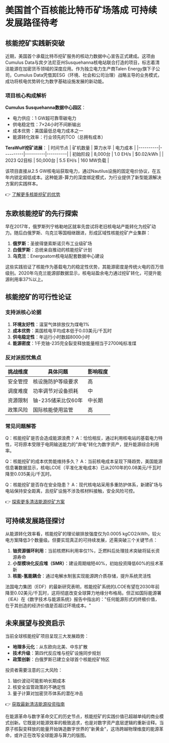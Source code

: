 # 美国首个百核能比特币矿场落成 可持续发展路径待考

## 核能挖矿实践新突破
近期，美国首个承载比特币挖矿服务的核动力数据中心宣告正式建成。这项由Cumulus Data与宾夕法尼亚州Susquehanna核电站联合打造的项目，标志着清洁能源在加密货币领域的深度应用。作为独立电力生产商Talen Energy旗下子公司，Cumulus Data凭借其ESG（环境、社会和公司治理）战略主导的业务模式，成功将核电优势转化为数字基础设施发展的新动能。

### 项目核心构成解析
**Cumulus Susquehanna数据中心园区**：
- 电力供应：1 GW超可靠零碳电力
- 供电稳定性：7×24小时不间断输出
- 成本优势：美国最低总电力成本之一
- 能源转化效率：行业领先的TCO（总拥有成本）

**TeraWulf挖矿进展**：
| 时间节点 | 矿机数量 | 算力水平 | 电力成本 |
|----------|----------|----------|----------|
| 初始阶段 | 8,000台 | 1.0 EH/s | $0.02/kWh |
| 2023 Q2目标 | 50,000台 | 5.5 EH/s | 160 MW负载 |

该项目直接从2.5 GW核电站获取电力，通过Nautilus设施的固定电价协议，在五年内锁定超低成本。这种能源-算力的深度绑定模式，为行业提供了新型能源解决方案的实践样本。

👉 [了解更多核能挖矿的优势](https://bit.ly/okx_welcome)

## 东欧核能挖矿的先行探索
早在2017年，俄罗斯列宁格勒地区就率先尝试将老旧核电站产能转化为挖矿动力。随后白俄罗斯、乌克兰等国相继跟进，形成区域性核能挖矿产业集群：
1. **俄罗斯**：圣彼得堡索斯诺贝布工业级矿场
2. **白俄罗斯**：总统亲自推动的核能挖矿计划
3. **乌克兰**：Energoatom核电站配套数据中心建设

这些实践验证了核能作为基载电力的稳定性优势，其能源密度是传统火电的百万倍级别。2020年乌克兰能源部数据显示，核电站盈余电力通过挖矿转化，可提升能源利用率37%以上。

## 核能挖矿的可行性论证

### 支持派核心论据
1. **环境友好性**：温室气体排放仅为煤电1%
2. **成本优势**：美国核电平均成本低于0.03美元/千瓦时
3. **供电稳定性**：年运行小时数超8000小时
4. **能源密度**：1千克铀-235完全裂变释放能量相当于2700吨标准煤

### 反对派担忧焦点
| 挑战维度 | 具体问题 | 影响程度 |
|----------|----------|----------|
| 安全管控 | 核设施防护等级要求 | 高 |
| 调度难度 | 功率调节对设备损耗 | 中 |
| 资源限制 | 铀-235储采比仅60年 | 中长期 |
| 政策风险 | 国际核能使用监管 | 高 |

### 常见问题解答
Q：核能挖矿是否会造成能源浪费？
A：恰恰相反，通过利用核电站的基载电力特性，可将原本受限于电网输送能力的"弃电"转化为数字资产，提升能源综合利用率。

Q：核能挖矿的成本优势能维持多久？
A：当前核电成本呈现下降趋势，美国能源信息署数据显示，核电LCOE（平准化发电成本）已从2010年的0.08美元/千瓦时降至0.035美元/千瓦时。

Q：核能挖矿是否存在安全隐患？
A：现代核电站采用多重防护体系，新建矿场与电站保持安全距离，且挖矿设施不涉及核材料接触，安全风险可控。

👉 [探索更多清洁能源挖矿方案](https://bit.ly/okx_welcome)

## 可持续发展路径探讨
从能源转化效率看，核能挖矿的理论碳排放强度仅为0.0005 kgCO2/kWh，较火电方案降低3个数量级。但要实现真正的可持续发展，还需突破三个关键节点：
1. **铀资源循环利用**：当前核燃料利用率仅1%，乏燃料后处理技术突破将延长资源寿命
2. **小型模块化反应堆（SMR）**：建设周期缩短40%，初始投资降低60%的技术革新
3. **核能-氢能耦合**：通过电解水制氢实现能源跨介质存储，提升系统灵活性

法国电力集团（EDF）的最新研究表明，核能挖矿系统的LCOE有望在2030年前降至0.02美元/千瓦时，这将彻底改变全球算力地缘分布格局。但正如国际能源署（IEA）在《数字技术与能源系统》报告中指出的："任何能源形式的终极价值，在于其创造的经济价值是否超过环境成本。"

## 未来展望与投资启示
当前全球核能挖矿项目呈现三大发展趋势：
- **地理多元化**：从东欧向北美、中东扩散
- **技术升级**：第四代反应堆与挖矿设施同步规划
- **政策创新**：白俄罗斯已建立全球首个核能挖矿特区

投资者需要注意的三大风险：
1. 铀价波动可能影响长期成本
2. 核安全监管政策的不确定性
3. 量子计算对加密货币体系的潜在冲击

👉 [获取最新清洁能源投资指南](https://bit.ly/okx_welcome)

在能源革命与数字革命交汇的历史节点，核能挖矿的实践价值已超越单纯的商业模式创新。它既是对能源效率的极致追求，也是对数字资产底层逻辑的重新诠释。当原子核裂变释放的能量开始铸造数字世界的"新黄金"，这场跨越物理维度的能源革命，或许正在改写全球能源与算力的版图。